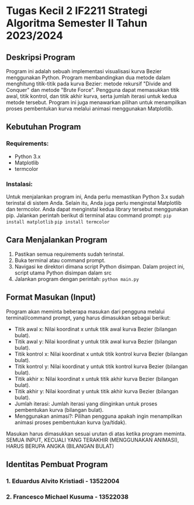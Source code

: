 # Tugas Kecil 2 IF2211 Strategi Algoritma Semester II Tahun 2023/2024

## Deskripsi Program

Program ini adalah sebuah implementasi visualisasi kurva Bezier menggunakan Python. Program membandingkan dua metode dalam menghitung titik-titik pada kurva Bezier: metode rekursif "Divide and Conquer" dan metode "Brute Force". Pengguna dapat memasukkan titik awal, titik kontrol, dan titik akhir kurva, serta jumlah iterasi untuk kedua metode tersebut. Program ini juga menawarkan pilihan untuk menampilkan proses pembentukan kurva melalui animasi menggunakan Matplotlib.

## Kebutuhan Program

### Requirements:

- Python 3.x
- Matplotlib
- termcolor

### Instalasi:

Untuk menjalankan program ini, Anda perlu memastikan Python 3.x sudah terinstal di sistem Anda. Selain itu, Anda juga perlu menginstal Matplotlib dan termcolor. Anda dapat menginstal kedua library tersebut menggunakan pip. Jalankan perintah berikut di terminal atau command prompt:
`pip install matplotlib`
`pip install termcolor`

## Cara Menjalankan Program

1. Pastikan semua requirements sudah terinstal.
2. Buka terminal atau command prompt.
3. Navigasi ke direktori dimana script Python disimpan. Dalam project ini, script utama Python disimpan dalam src
4. Jalankan program dengan perintah:
   `python main.py`

## Format Masukan (Input)

Program akan meminta beberapa masukan dari pengguna melalui terminal/command prompt, yang harus dimasukkan sebagai berikut:

- Titik awal x: Nilai koordinat x untuk titik awal kurva Bezier (bilangan bulat).
- Titik awal y: Nilai koordinat y untuk titik awal kurva Bezier (bilangan bulat).
- Titik kontrol x: Nilai koordinat x untuk titik kontrol kurva Bezier (bilangan bulat).
- Titik kontrol y: Nilai koordinat y untuk titik kontrol kurva Bezier (bilangan bulat).
- Titik akhir x: Nilai koordinat x untuk titik akhir kurva Bezier (bilangan bulat).
- Titik akhir y: Nilai koordinat y untuk titik akhir kurva Bezier (bilangan bulat).
- Jumlah iterasi: Jumlah iterasi yang diinginkan untuk proses pembentukan kurva (bilangan bulat).
- Menggunakan animasi?: Pilihan pengguna apakah ingin menampilkan animasi proses pembentukan kurva (ya/tidak).

Masukan harus dimasukkan sesuai urutan di atas ketika program meminta.
SEMUA INPUT, KECUALI YANG TERAKHIR (MENGGUNAKAN ANIMASI), HARUS BERUPA ANGKA (BILANGAN BULAT)

## Identitas Pembuat Program

### 1. Eduardus Alvito Kristiadi - 13522004

### 2. Francesco Michael Kusuma - 13522038
